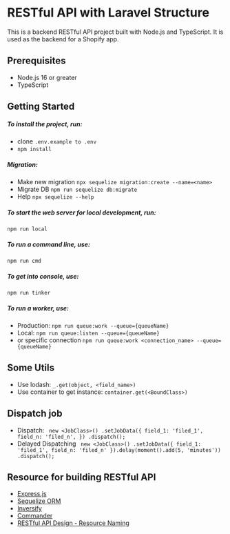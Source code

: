 # RESTful API with Laravel Structure

This is a backend RESTful API project built with Node.js and TypeScript. It is used as the backend for a Shopify app.

## Prerequisites

- Node.js 16 or greater
- TypeScript

## Getting Started

##### To install the project, run:
- clone ```.env.example to .env```
- ```npm install```
##### Migration:
- Make new migration
```npx sequelize migration:create --name=<name>```
- Migrate DB
```npm run sequelize db:migrate```
- Help
```npx sequelize --help```
##### To start the web server for local development, run:
```npm run local```
##### To run a command line, use:
```npm run cmd```
##### To get into console, use:
```npm run tinker```
##### To run a worker, use:
- Production: ```npm run queue:work --queue={queueName}```
- Local: ```npm run queue:listen --queue={queueName}```
- or specific connection ```npm run queue:work <connection_name> --queue={queueName}```

## Some Utils
- Use lodash: ```_.get(object, <field_name>)```
- Use container to get instance: ```container.get(<BoundClass>)```
## Dispatch job
- Dispatch: ``` new <JobClass>()
            .setJobData({
                field_1: 'filed_1',
                field_n: 'filed_n',
            })
            .dispatch();```
- Delayed Dispatching ``` new <JobClass>()
            .setJobData({
                field_1: 'filed_1',
                field_n: 'filed_n'
            }).delay(moment().add(5, 'minutes'))
            .dispatch();```

## Resource for building RESTful API

- [Express.js](https://expressjs.com/)
- [Sequelize ORM](https://sequelize.org/)
- [Inversify](https://inversify.io/)
- [Commander](https://www.npmjs.com/package/commander)
- [RESTful API Design - Resource Naming](https://restfulapi.net/resource-naming/)